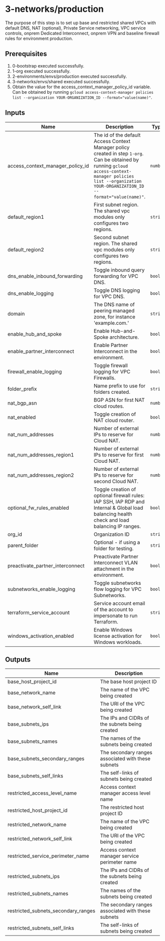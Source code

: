 # 3-networks/production

The purpose of this step is to set up base and restricted shared VPCs with default DNS, NAT (optional), Private Service networking, VPC service controls, onprem Dedicated Interconnect, onprem VPN and baseline firewall rules for environment production.

## Prerequisites

1. 0-bootstrap executed successfully.
1. 1-org executed successfully.
1. 2-environments/envs/production executed successfully.
1. 3-networks/envs/shared executed successfully.
1. Obtain the value for the access_context_manager_policy_id variable. Can be obtained by running `gcloud access-context-manager policies list --organization YOUR-ORGANIZATION_ID --format="value(name)"`.

<!-- BEGINNING OF PRE-COMMIT-TERRAFORM DOCS HOOK -->
## Inputs

| Name | Description | Type | Default | Required |
|------|-------------|------|---------|:--------:|
| access\_context\_manager\_policy\_id | The id of the default Access Context Manager policy created in step `1-org`. Can be obtained by running `gcloud access-context-manager policies list --organization YOUR-ORGANIZATION_ID --format="value(name)"`. | `number` | n/a | yes |
| default\_region1 | First subnet region. The shared vpc modules only configures two regions. | `string` | n/a | yes |
| default\_region2 | Second subnet region. The shared vpc modules only configures two regions. | `string` | n/a | yes |
| dns\_enable\_inbound\_forwarding | Toggle inbound query forwarding for VPC DNS. | `bool` | `true` | no |
| dns\_enable\_logging | Toggle DNS logging for VPC DNS. | `bool` | `true` | no |
| domain | The DNS name of peering managed zone, for instance 'example.com.' | `string` | n/a | yes |
| enable\_hub\_and\_spoke | Enable Hub-and-Spoke architecture. | `bool` | `false` | no |
| enable\_partner\_interconnect | Enable Partner Interconnect in the environment. | `bool` | `false` | no |
| firewall\_enable\_logging | Toggle firewall logging for VPC Firewalls. | `bool` | `true` | no |
| folder\_prefix | Name prefix to use for folders created. | `string` | `"fldr"` | no |
| nat\_bgp\_asn | BGP ASN for first NAT cloud routes. | `number` | `64514` | no |
| nat\_enabled | Toggle creation of NAT cloud router. | `bool` | `false` | no |
| nat\_num\_addresses | Number of external IPs to reserve for Cloud NAT. | `number` | `2` | no |
| nat\_num\_addresses\_region1 | Number of external IPs to reserve for first Cloud NAT. | `number` | `2` | no |
| nat\_num\_addresses\_region2 | Number of external IPs to reserve for second Cloud NAT. | `number` | `2` | no |
| optional\_fw\_rules\_enabled | Toggle creation of optional firewall rules: IAP SSH, IAP RDP and Internal & Global load balancing health check and load balancing IP ranges. | `bool` | `false` | no |
| org\_id | Organization ID | `string` | n/a | yes |
| parent\_folder | Optional - if using a folder for testing. | `string` | `""` | no |
| preactivate\_partner\_interconnect | Preactivate Partner Interconnect VLAN attachment in the environment. | `bool` | `false` | no |
| subnetworks\_enable\_logging | Toggle subnetworks flow logging for VPC Subnetworks. | `bool` | `true` | no |
| terraform\_service\_account | Service account email of the account to impersonate to run Terraform. | `string` | n/a | yes |
| windows\_activation\_enabled | Enable Windows license activation for Windows workloads. | `bool` | `false` | no |

## Outputs

| Name | Description |
|------|-------------|
| base\_host\_project\_id | The base host project ID |
| base\_network\_name | The name of the VPC being created |
| base\_network\_self\_link | The URI of the VPC being created |
| base\_subnets\_ips | The IPs and CIDRs of the subnets being created |
| base\_subnets\_names | The names of the subnets being created |
| base\_subnets\_secondary\_ranges | The secondary ranges associated with these subnets |
| base\_subnets\_self\_links | The self-links of subnets being created |
| restricted\_access\_level\_name | Access context manager access level name |
| restricted\_host\_project\_id | The restricted host project ID |
| restricted\_network\_name | The name of the VPC being created |
| restricted\_network\_self\_link | The URI of the VPC being created |
| restricted\_service\_perimeter\_name | Access context manager service perimeter name |
| restricted\_subnets\_ips | The IPs and CIDRs of the subnets being created |
| restricted\_subnets\_names | The names of the subnets being created |
| restricted\_subnets\_secondary\_ranges | The secondary ranges associated with these subnets |
| restricted\_subnets\_self\_links | The self-links of subnets being created |

<!-- END OF PRE-COMMIT-TERRAFORM DOCS HOOK -->
